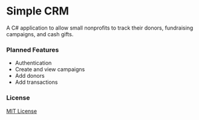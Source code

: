 # Simple CRM
A C# application to allow small nonprofits to track their donors, fundraising campaigns, and cash gifts.

### Planned Features
- Authentication
- Create and view campaigns
- Add donors
- Add transactions

### License
[MIT License](https://github.com/cmfournier/SimpleCRM/blob/master/LICENSE)